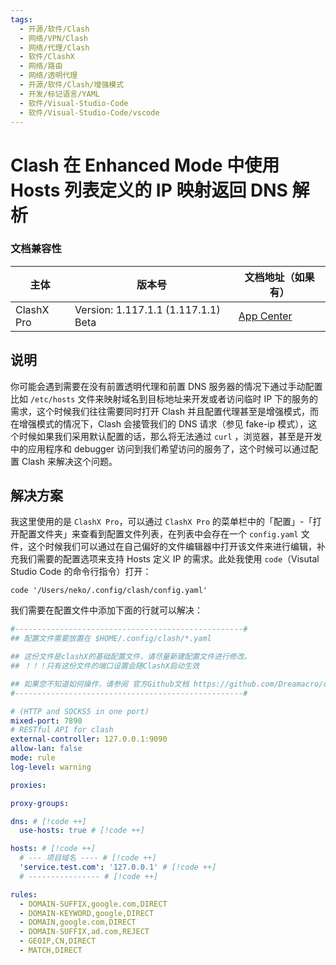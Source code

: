 ```yaml
---
tags:
  - 开源/软件/Clash
  - 网络/VPN/Clash
  - 网络/代理/Clash
  - 软件/ClashX
  - 网络/路由
  - 网络/透明代理
  - 开源/软件/Clash/增强模式
  - 开发/标记语言/YAML
  - 软件/Visual-Studio-Code
  - 软件/Visual-Studio-Code/vscode
---
```

# Clash 在 Enhanced Mode 中使用 Hosts 列表定义的 IP 映射返回 DNS 解析

### 文档兼容性

| 主体 | 版本号 | 文档地址（如果有） |
| -- | -- | -- |
| ClashX Pro | Version: 1.117.1.1 (1.117.1.1) Beta | [App Center](https://install.appcenter.ms/users/clashx/apps/clashx-pro/distribution_groups/public) |

## 说明

你可能会遇到需要在没有前置透明代理和前置 DNS 服务器的情况下通过手动配置比如 `/etc/hosts` 文件来映射域名到目标地址来开发或者访问临时 IP 下的服务的需求，这个时候我们往往需要同时打开 Clash 并且配置代理甚至是增强模式，而在增强模式的情况下，Clash 会接管我们的 DNS 请求（参见 fake-ip 模式），这个时候如果我们采用默认配置的话，那么将无法通过 `curl` ，浏览器，甚至是开发中的应用程序和 debugger 访问到我们希望访问的服务了，这个时候可以通过配置 Clash 来解决这个问题。

## 解决方案

我这里使用的是 `ClashX Pro`，可以通过 `ClashX Pro` 的菜单栏中的「配置」-「打开配置文件夹」来查看到配置文件列表，在列表中会存在一个 `config.yaml` 文件，这个时候我们可以通过在自己偏好的文件编辑器中打开该文件来进行编辑，补充我们需要的配置选项来支持 Hosts 定义 IP 的需求。此处我使用 `code`（Visutal Studio Code 的命令行指令）打开：

```shell
code '/Users/neko/.config/clash/config.yaml'
```

我们需要在配置文件中添加下面的行就可以解决：

```yaml
#---------------------------------------------------#
## 配置文件需要放置在 $HOME/.config/clash/*.yaml

## 这份文件是clashX的基础配置文件，请尽量新建配置文件进行修改。
## ！！！只有这份文件的端口设置会随ClashX启动生效

## 如果您不知道如何操作，请参阅 官方Github文档 https://github.com/Dreamacro/clash/blob/dev/README.md
#---------------------------------------------------#

# (HTTP and SOCKS5 in one port)
mixed-port: 7890
# RESTful API for clash
external-controller: 127.0.0.1:9090
allow-lan: false
mode: rule
log-level: warning

proxies:

proxy-groups:

dns: # [!code ++]
  use-hosts: true # [!code ++]

hosts: # [!code ++]
  # --- 项目域名 ---- # [!code ++]
  'service.test.com': '127.0.0.1' # [!code ++]
  # ---------------- # [!code ++]

rules:
  - DOMAIN-SUFFIX,google.com,DIRECT
  - DOMAIN-KEYWORD,google,DIRECT
  - DOMAIN,google.com,DIRECT
  - DOMAIN-SUFFIX,ad.com,REJECT
  - GEOIP,CN,DIRECT
  - MATCH,DIRECT
```
